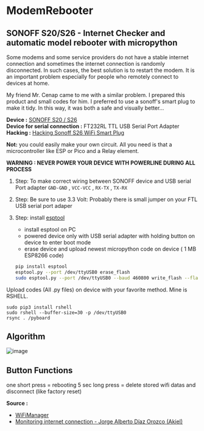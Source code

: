 # ModemRebooter
## SONOFF S20/S26 - Internet Checker and automatic model rebooter with micropython

Some modems and some service providers do not have a stable internet connection and sometimes the internet connection is randomly disconnected. In such cases, the best solution is to restart the modem. It is an important problem especially for people who remotely connect to devices at home. 

My friend Mr. Cenap came to me with a similar problem. I prepared this product and small codes for him. I preferred to use a sonoff's smart plug to make it tidy. In this way, it was both a safe and visually better... 


**Device :** [SONOFF S20 / S26](https://sonoff.tech/product/smart-plugs/s26/) <br>
**Device for serial connection :** FT232RL TTL USB Serial Port Adapter <br>
**Hacking :** [Hacking Sonoff S26 WiFi Smart Plug](https://notenoughtech.com/home-automation/hacking-sonoff-wifi-smart-plug/) <br>

**Not:** you could easily make your own circuit. All you need is that a microcontroller like ESP or Pico and a Relay element. 

**WARNING : NEVER POWER YOUR DEVICE WITH POWERLINE DURING ALL PROCESS**

1. Step: To make correct wiring between SONOFF device and USB serial Port adapter
      <code>GND-GND</code> , <code>VCC-VCC</code> , <code>RX-TX</code> , <code>TX-RX</code> 
2. Step: Be sure to use 3.3 Volt: Probably there is small jumper on your FTL USB serial port adaper
4. Step: install [esptool](docs.micropython.org/en/latest/esp8266/tutorial/intro.html) 
      - install esptool on PC
      - powered device only with USB serial adapter with holding button on device to enter boot mode 
      - erase device and upload newest micropython code on device ( 1 MB ESP8266 code)  

      ```sh
      pip install esptool
      esptool.py --port /dev/ttyUSB0 erase_flash
      sudo esptool.py --port /dev/ttyUSB0 --baud 460800 write_flash --flash_size=detect -fm dio 0  esp8266-1m-20220618-v1.19.1
      ```
      
Upload codes (All .py files) on device with your favorite method. Mine is RSHELL. 

```
sudo pip3 install rshell
sudo rshell --buffer-size=30 -p /dev/ttyUSB0
rsync . /pyboard
```


## Algorithm

![image](https://user-images.githubusercontent.com/11840582/210866834-43f840b3-9553-460b-89e7-90c3922bffce.png)


## Button Functions

one short press = rebooting 
5 sec long press  = delete stored wifi datas and disconnect (like factory reset)


<b>Source :</b> 

  * [WiFiManager](https://github.com/tayfunulu/WiFiManager)
  * [Monitoring internet connection  - Jorge Alberto Díaz Orozco (Akiel)](https://dev.to/jadolg/monitoring-my-internet-connection-with-micropython-and-esp8266-42lp)
